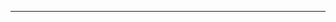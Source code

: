 <!--
CO_OP_TRANSLATOR_METADATA:
{
  "original_hash": "77735b446eb79b1bba9c849865cd0ced",
  "translation_date": "2025-08-28T18:03:43+00:00",
  "source_file": "03-GettingStarted/05-stdio-server/README.md",
  "language_code": "hk"
}
-->


---

